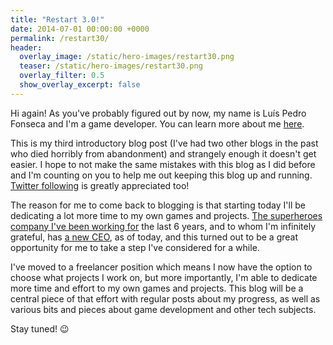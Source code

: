 ```yaml
---
title: "Restart 3.0!"
date: 2014-07-01 00:00:00 +0000
permalink: /restart30/
header:
  overlay_image: /static/hero-images/restart30.png
  teaser: /static/hero-images/restart30.png
  overlay_filter: 0.5
  show_overlay_excerpt: false
---
```

Hi again! As you've probably figured out by now, my name is Luís Pedro Fonseca and I'm a game developer. You can learn more about me [here](/about).

This is my third introductory blog post (I've had two other blogs in the past who died horribly from abandonment) and strangely enough it doesn't get easier. I hope to not make the same mistakes with this blog as I did before and I'm counting on you to help me out keeping this blog up and running. <a href="http://www.twitter.com/lpfonseca" target="_blank">Twitter following</a> is greatly appreciated too!

The reason for me to come back to blogging is that starting today I'll be dedicating a lot more time to my own games and projects. <a href="http://www.x-team.com" target="_blank">The superheroes company I've been working for</a> the last 6 years, and to whom I'm infinitely grateful, has <a href="http://x-team.com/2014/06/a-new-chapter-a-new-ceo/" target="_blank">a new CEO</a>, as of today, and this turned out to be a great opportunity for me to take a step I've considered for a while.

I've moved to a freelancer position which means I now have the option to choose what projects I work on, but more importantly, I'm able to dedicate more time and effort to my own games and projects. This blog will be a central piece of that effort with regular posts about my progress, as well as various bits and pieces about game development and other tech subjects.

Stay tuned! 😉